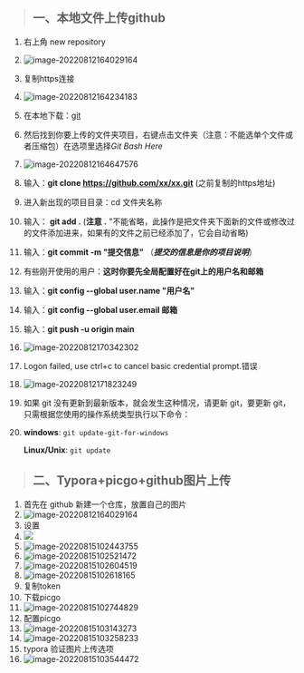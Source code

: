 > ## 一、本地文件上传github
>

1. 右上角 new repository

2. ![image-20220812164029164](https://raw.githubusercontent.com/1027978777/mybed/main/img/202208151012012.png)

3. 复制https连接

4. ![image-20220812164234183](https://raw.githubusercontent.com/1027978777/mybed/main/img/202208151013201.png)

5. 在本地下载：[git](https://git-scm.com/download/win)

6. 然后找到你要上传的文件夹项目，右键点击文件夹（注意：不能选单个文件或者压缩包）在选项里选择*Git Bash Here*

7. ![image-20220812164647576](https://raw.githubusercontent.com/1027978777/mybed/main/img/202208151014004.png)

8. 输入：**git clone https://github.com/xx/xx.git** (之前复制的https地址)

9. 进入新出现的项目目录：cd 文件夹名称

10. 输入： **git add .** (**注意**  **.** "不能省略，此操作是把文件夹下面新的文件或修改过的文件添加进来，如果有的文件之前已经添加了，它会自动省略)

11. 输入：**git commit  -m  "提交信息"** （***提交的信息是你的项目说明***）

12. 有些刚开使用的用户：**这时你要先全局配置好在git上的用户名和邮箱**

13. 输入：**git config --global user.name "用户名"**

14. 输入：**git config --global user.email 邮箱**

15. 输入：**git push -u origin main**

16. ![image-20220812170342302](https://raw.githubusercontent.com/1027978777/mybed/main/img/202208151015166.png)

17. Logon failed, use ctrl+c to cancel basic credential prompt.错误

18. ![image-20220812171823249](https://raw.githubusercontent.com/1027978777/mybed/main/img/202208151015146.png)

19. 如果 git 没有更新到最新版本，就会发生这种情况，请更新 git，要更新 git，只需根据您使用的操作系统类型执行以下命令：

20. **windows**: `git update-git-for-windows`

    **Linux/Unix**: `git update`

> ## 二、Typora+picgo+github图片上传
>

1. 首先在 github 新建一个仓库，放置自己的图片
2. ![image-20220812164029164](https://raw.githubusercontent.com/1027978777/mybed/main/img/202208151012012.png)
3. 设置
4. ![](https://raw.githubusercontent.com/1027978777/mybed/main/img/202208151023374.png)
5. ![image-20220815102443755](https://raw.githubusercontent.com/1027978777/mybed/main/img/202208151024787.png)
6. ![image-20220815102521472](https://raw.githubusercontent.com/1027978777/mybed/main/img/202208151025499.png)
7. ![image-20220815102604519](https://raw.githubusercontent.com/1027978777/mybed/main/img/202208151026550.png)
8. ![image-20220815102618165](https://raw.githubusercontent.com/1027978777/mybed/main/img/202208151026185.png)
9. 复制token 
10. 下载picgo
11. ![image-20220815102744829](https://raw.githubusercontent.com/1027978777/mybed/main/img/202208151027866.png)
12. 配置picgo
13. ![image-20220815103143273](https://raw.githubusercontent.com/1027978777/mybed/main/img/202208151031305.png)
14. ![image-20220815103258233](https://raw.githubusercontent.com/1027978777/mybed/main/img/202208151032264.png)
15.  typora 验证图片上传选项
16. ![image-20220815103544472](https://raw.githubusercontent.com/1027978777/mybed/main/img/202208151035493.png)
